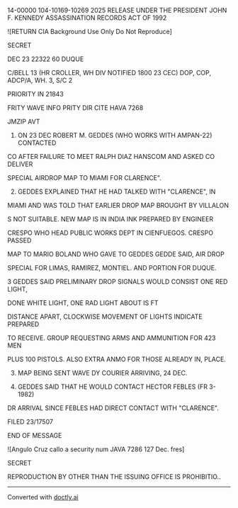 14-00000
104-10169-10269
2025 RELEASE UNDER THE PRESIDENT JOHN F. KENNEDY ASSASSINATION RECORDS ACT OF 1992

![RETURN CIA Background Use Only Do Not Reproduce]

SECRET

DEC 23 22322 60 DUQUE

C/BELL 13 (HR CROLLER, WH DIV NOTIFIED 1800 23 CEC)
DOP, COP, ADCP/A, WH. 3, S/C 2

PRIORITY
IN 21843

FRITY WAVE INFO PRITY DIR CITE HAVA 7268

JMZIP AVT

1. ON 23 DEC ROBERT M. GEDDES (WHO WORKS WITH AMPAN-22) CONTACTED

CO AFTER FAILURE TO MEET RALPH DIAZ HANSCOM AND ASKED CO DELIVER

SPECIAL AIRDROP MAP TO MIAMI FOR CLARENCE".

2. GEDDES EXPLAINED THAT HE HAD TALKED WITH "CLARENCE", IN

MIAMI AND WAS TOLD THAT EARLIER DROP MAP BROUGHT BY VILLALON

S NOT SUITABLE. NEW MAP IS IN INDIA INK PREPARED BY ENGINEER

CRESPO WHO HEAD PUBLIC WORKS DEPT IN CIENFUEGOS. CRESPO PASSED

MAP TO MARIO BOLAND WHO GAVE TO GEDDES GEDDE SAID, AIR DROP

SPECIAL FOR LIMAS, RAMIREZ, MONTIEL. AND PORTION FOR DUQUE.

3 GEDDES SAID PRELIMINARY DROP SIGNALS WOULD CONSIST ONE RED LIGHT,

DONE WHITE LIGHT, ONE RAD LIGHT ABOUT IS FT

DISTANCE APART, CLOCKWISE MOVEMENT OF LIGHTS INDICATE PREPARED

TO RECEIVE. GROUP REQUESTING ARMS AND AMMUNITION FOR 423 MEN

PLUS 100 PISTOLS. ALSO EXTRA ANMO FOR THOSE ALREADY IN, PLACE.

3. MAP BEING SENT WAVE DY COURIER ARRIVING, 24 DEC.

4. GEDDES SAID THAT HE WOULD CONTACT HECTOR FEBLES (FR 3-1982)

DR ARRIVAL SINCE FEBLES HAD DIRECT CONTACT WITH "CLARENCE".

FILED 23/17507

END OF MESSAGE

![Angulo Cruz callo a security num JAVA 7286 127 Dec. fres]

SECRET

REPRODUCTION BY OTHER THAN THE ISSUING OFFICE IS PROHIBITIO..


---
Converted with [doctly.ai](https://doctly.ai)
